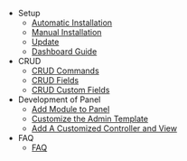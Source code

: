 - Setup
    - [Automatic Installation](/docs/master/automatic-installation)
    - [Manual Installation](/docs/master/manual-installation)
    - [Update](/docs/master/update)
    - [Dashboard Guide](/docs/master/dashboard-guide)
- CRUD
    - [CRUD Commands](/docs/master/crud-commands)
    - [CRUD Fields](/docs/master/crud-fields)
    - [CRUD Custom Fields](/docs/master/crud-custom-fields)
- Development of Panel
    - [Add Module to Panel](/docs/master/create-package)
    - [Customize the Admin Template](/docs/master/customize-admin-template)
    - [Add A Customized Controller and View](/docs/master/customized-controller-view)
- FAQ
    - [FAQ](/docs/master/faq)
